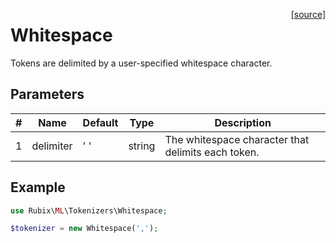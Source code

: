 <span style="float:right;"><a href="https://github.com/RubixML/ML/blob/master/src/Tokenizers/Whitespace.php">[source]</a></span>

# Whitespace
Tokens are delimited by a user-specified whitespace character.

## Parameters
| # | Name | Default | Type | Description |
|---|---|---|---|---|
| 1 | delimiter | ' ' | string | The whitespace character that delimits each token. |

## Example
```php
use Rubix\ML\Tokenizers\Whitespace;

$tokenizer = new Whitespace(',');
```
